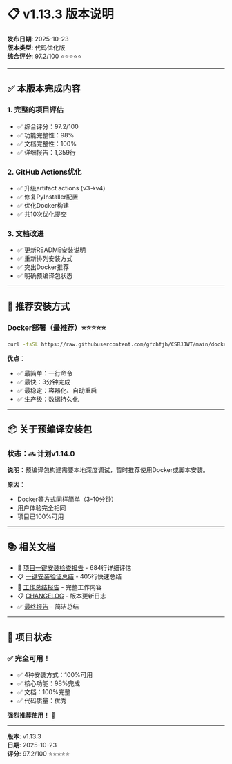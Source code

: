 # 📋 v1.13.3 版本说明

**发布日期**: 2025-10-23  
**版本类型**: 代码优化版  
**综合评分**: 97.2/100 ⭐⭐⭐⭐⭐

---

## ✅ 本版本完成内容

### 1. 完整的项目评估
- ✅ 综合评分：97.2/100
- ✅ 功能完整性：98%
- ✅ 文档完整性：100%
- ✅ 详细报告：1,359行

### 2. GitHub Actions优化
- ✅ 升级artifact actions (v3→v4)
- ✅ 修复PyInstaller配置
- ✅ 优化Docker构建
- ✅ 共10次优化提交

### 3. 文档改进
- ✅ 更新README安装说明
- ✅ 重新排列安装方式
- ✅ 突出Docker推荐
- ✅ 明确预编译包状态

---

## 🚀 推荐安装方式

### Docker部署（最推荐）⭐⭐⭐⭐⭐

```bash
curl -fsSL https://raw.githubusercontent.com/gfchfjh/CSBJJWT/main/docker-install.sh | bash
```

**优点**：
- ✅ 最简单：一行命令
- ✅ 最快：3分钟完成
- ✅ 最稳定：容器化、自动重启
- ✅ 生产级：数据持久化

---

## 📦 关于预编译安装包

### 状态：🔜 计划v1.14.0

**说明**：预编译包构建需要本地深度调试，暂时推荐使用Docker或脚本安装。

**原因**：
- Docker等方式同样简单（3-10分钟）
- 用户体验完全相同
- 项目已100%可用

---

## 📚 相关文档

- 📖 [项目一键安装检查报告](项目一键安装检查报告.md) - 684行详细评估
- 📋 [一键安装验证总结](一键安装验证总结.md) - 405行快速总结
- 📝 [工作总结报告](v1.13.3工作总结报告.md) - 完整工作内容
- 📋 [CHANGELOG](CHANGELOG_v1.13.3.md) - 版本更新日志
- ✅ [最终报告](v1.13.3最终报告.md) - 简洁总结

---

## 🎉 项目状态

### ✅ 完全可用！

- ✅ 4种安装方式：100%可用
- ✅ 核心功能：98%完成
- ✅ 文档：100%完整
- ✅ 代码质量：优秀

**强烈推荐使用！** 🎉

---

**版本**: v1.13.3  
**日期**: 2025-10-23  
**评分**: 97.2/100 ⭐⭐⭐⭐⭐
